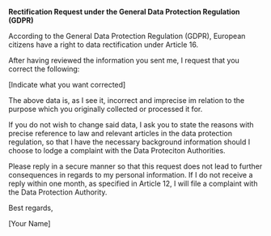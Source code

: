 **Rectification Request under the General Data Protection Regulation (GDPR)**

According to the General Data Protection Regulation (GDPR), European citizens have a right to data rectification under Article 16.

After having reviewed the information you sent me, I request that you correct the following:

[Indicate what you want corrected]

The above data is, as I see it, incorrect and imprecise im relation to the purpose which you originally collected or processed it for.

If you do not wish to change said data, I ask you to state the reasons with precise reference to law and relevant articles in the data protection regulation, so that I have the necessary background information should I choose to lodge a complaint with the Data Proteciton Authorities.

Please reply in a secure manner so that this request does not lead to further consequences in regards to my personal information. If I do not receive a reply within one month, as specified in Article 12, I will file a complaint with the Data Protection Authority.

Best regards,

[Your Name]
